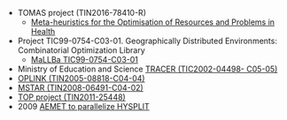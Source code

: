* TOMAS project (TIN2016-78410-R)
  * [Meta-heuristics for the Optimisation of Resources and Problems in Health](https://tomas-morph.github.io/)
* Project TIC99-0754-C03-01. Geographically Distributed Environments: Combinatorial Optimization Library
  * [MaLLBa TIC99-0754-C03-01](http://neo.lcc.uma.es/mallba/easy-mallba/html/mallba.html)
* Ministry of Education and Science [TRACER (TIC2002-04498- C05-05)](https://books.google.es/books?id=-957UfIDFTQC&lpg=PA470&ots=OARPZr56hJ&dq=tracer%20tic2002&hl=es&pg=PA7#v=onepage&q=tracer%20tic2002&f=false) 
* [OPLINK (TIN2005-08818-C04-04)](http://oplink.lcc.uma.es/index.html)
* [MSTAR (TIN2008-06491-C04-02)](http://mstar.unex.es/index.php?option=com_wrapper&view=wrapper&Itemid=62)
* [TOP project (TIN2011-25448)](https://riull.ull.es/xmlui/bitstream/handle/915/57/Carlos%20Segura%20Gonz%C3%A1lez.pdf;sequence=1)
* 2009 [AEMET to parallelize HYSPLIT](http://www.aemet.es/es/conocermas/recursos_en_linea/publicaciones_y_estudios/publicaciones/detalles/Paralelizacion_obtencion_datos_HSPLIT)
